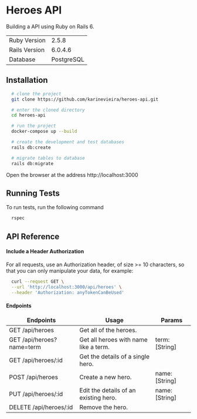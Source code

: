 # Heroes API

Building a API using Ruby on Rails 6.

<table>
  <tr>
    <td>Ruby Version</td>
    <td>2.5.8</td>
  </tr>
  <tr>
    <td>Rails Version</td>
    <td>6.0.4.6</td>
  </tr>
  <tr>
    <td>Database</td>
    <td>PostgreSQL</td>
  </tr>
</table>

## Installation

```bash
  # clone the project
  git clone https://github.com/karinevieira/heroes-api.git

  # enter the cloned directory
  cd heroes-api

  # run the project
  docker-compose up --build

  # create the development and test databases
  rails db:create

  # migrate tables to database
  rails db:migrate
```
Open the browser at the address http://localhost:3000 

## Running Tests

To run tests, run the following command

```bash
  rspec
```

## API Reference

#### Include a Header Authorization

For all requests, use an Authorization header, of size >= 10 characters, so that you can only manipulate your data, for example:

```bash
  curl --request GET \
  --url 'http://localhost:3000/api/heroes' \
  --header 'Authorization: anyTokenCanBeUsed'
```

#### Endpoints

<table>
  <thead style="font-weight: bold; text-align:center;">
    <tr>
      <td>Endpoints</td>
      <td>Usage</td>
      <td>Params</td>
    </tr>
  </thead>
  <tbody>
    <tr>
      <td>GET /api/heroes</td>
      <td>Get all of the heroes.</td>
      <td></td>
    </tr>
    <tr>
      <td>GET /api/heroes?name=term</td>
      <td>Get all heroes with name like a term.</td>
      <td>term: [String]</td>
    </tr>
    <tr>
      <td>GET /api/heroes/:id</td>
      <td>Get the details of a single hero.</td>
      <td></td>
    </tr>
    <tr>
      <td>POST /api/heroes</td>
      <td>Create a new hero.</td>
      <td>name: [String]</td>
    </tr>
    <tr>
      <td>PUT /api/heroes/:id</td>
      <td>Edit the details of an existing hero.</td>
      <td>name: [String]</td>
    </tr>
    <tr>
      <td>DELETE /api/heroes/:id</td>
      <td>Remove the hero.</td>
      <td></td>
    </tr>
  </tbody>
</table>
